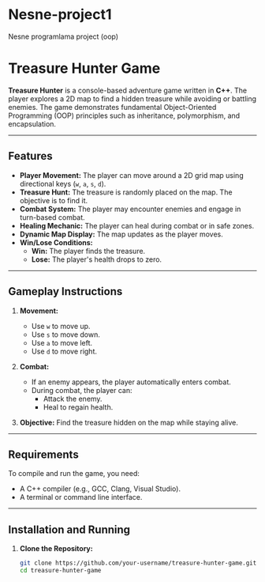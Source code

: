 # Nesne-project1
Nesne programlama project (oop)

# Treasure Hunter Game

**Treasure Hunter** is a console-based adventure game written in **C++**. The player explores a 2D map to find a hidden treasure while avoiding or battling enemies. The game demonstrates fundamental Object-Oriented Programming (OOP) principles such as inheritance, polymorphism, and encapsulation.

---

## Features

- **Player Movement:** The player can move around a 2D grid map using directional keys (`w`, `a`, `s`, `d`).
- **Treasure Hunt:** The treasure is randomly placed on the map. The objective is to find it.
- **Combat System:** The player may encounter enemies and engage in turn-based combat.
- **Healing Mechanic:** The player can heal during combat or in safe zones.
- **Dynamic Map Display:** The map updates as the player moves.
- **Win/Lose Conditions:**
  - **Win:** The player finds the treasure.
  - **Lose:** The player's health drops to zero.

---

## Gameplay Instructions

1. **Movement:**
   - Use `w` to move up.
   - Use `s` to move down.
   - Use `a` to move left.
   - Use `d` to move right.

2. **Combat:**
   - If an enemy appears, the player automatically enters combat.
   - During combat, the player can:
     - Attack the enemy.
     - Heal to regain health.

3. **Objective:** Find the treasure hidden on the map while staying alive.

---

## Requirements

To compile and run the game, you need:

- A C++ compiler (e.g., GCC, Clang, Visual Studio).
- A terminal or command line interface.

---

## Installation and Running

1. **Clone the Repository:**

   ```bash
   git clone https://github.com/your-username/treasure-hunter-game.git
   cd treasure-hunter-game
